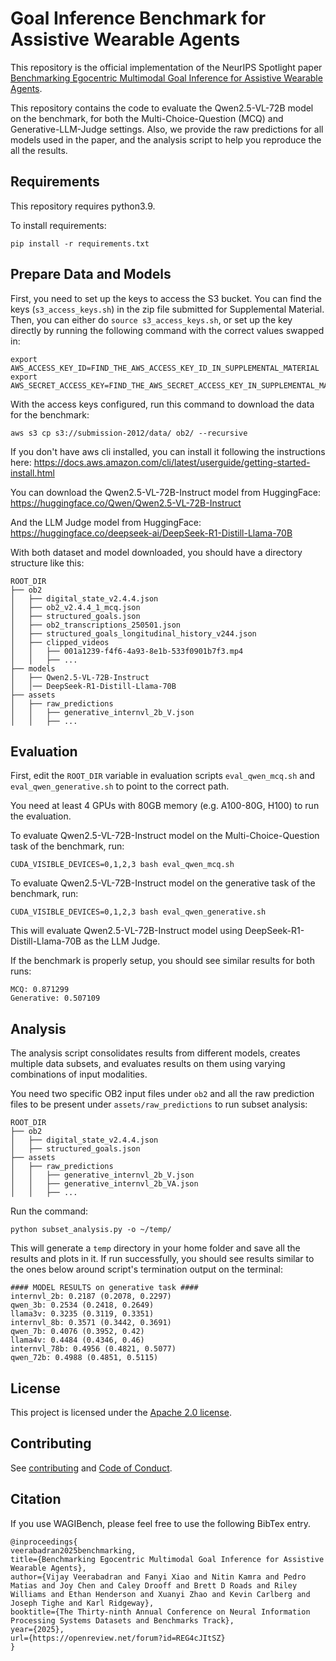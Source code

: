 # Goal Inference Benchmark for Assistive Wearable Agents

This repository is the official implementation of the NeurIPS Spotlight paper [Benchmarking Egocentric Multimodal Goal Inference for Assistive Wearable Agents](https://openreview.net/forum?id=REG4cJItSZ).

This repository contains the code to evaluate the Qwen2.5-VL-72B model on the benchmark, for both the Multi-Choice-Question (MCQ) and Generative-LLM-Judge settings. Also, we provide the raw predictions for all models used in the paper, and the analysis script to help you reproduce the all the results.

## Requirements
This repository requires python3.9.

To install requirements:

```
pip install -r requirements.txt
```

## Prepare Data and Models
First, you need to set up the keys to access the S3 bucket. You can find the keys (`s3_access_keys.sh`) in the zip file submitted for Supplemental Material.
Then, you can either do `source s3_access_keys.sh`, or set up the key directly by running the following command with the correct values swapped in:
```
export AWS_ACCESS_KEY_ID=FIND_THE_AWS_ACCESS_KEY_ID_IN_SUPPLEMENTAL_MATERIAL
export AWS_SECRET_ACCESS_KEY=FIND_THE_AWS_SECRET_ACCESS_KEY_IN_SUPPLEMENTAL_MATERIAL
```

With the access keys configured, run this command to download the data for the benchmark:
```
aws s3 cp s3://submission-2012/data/ ob2/ --recursive
```
If you don't have aws cli installed, you can install it following the instructions here: https://docs.aws.amazon.com/cli/latest/userguide/getting-started-install.html

You can download the Qwen2.5-VL-72B-Instruct model from HuggingFace: https://huggingface.co/Qwen/Qwen2.5-VL-72B-Instruct

And the LLM Judge model from HuggingFace: https://huggingface.co/deepseek-ai/DeepSeek-R1-Distill-Llama-70B

With both dataset and model downloaded, you should have a directory structure like this:
```
ROOT_DIR
├── ob2
│   ├── digital_state_v2.4.4.json
│   ├── ob2_v2.4.4_1_mcq.json
│   ├── structured_goals.json
│   ├── ob2_transcriptions_250501.json
│   ├── structured_goals_longitudinal_history_v244.json
│   ├── clipped_videos
│   │   ├── 001a1239-f4f6-4a93-8e1b-533f0901b7f3.mp4
│   │   ├── ...
├── models
│   ├── Qwen2.5-VL-72B-Instruct
│   │── DeepSeek-R1-Distill-Llama-70B
├── assets
│   ├── raw_predictions
│   │   ├── generative_internvl_2b_V.json
│   │   ├── ...
```

## Evaluation

First, edit the `ROOT_DIR` variable in evaluation scripts `eval_qwen_mcq.sh` and `eval_qwen_generative.sh` to point to the correct path.

You need at least 4 GPUs with 80GB memory (e.g. A100-80G, H100) to run the evaluation.

To evaluate Qwen2.5-VL-72B-Instruct model on the Multi-Choice-Question task of the benchmark, run:

```
CUDA_VISIBLE_DEVICES=0,1,2,3 bash eval_qwen_mcq.sh
```

To evaluate Qwen2.5-VL-72B-Instruct model on the generative task of the benchmark, run:
```
CUDA_VISIBLE_DEVICES=0,1,2,3 bash eval_qwen_generative.sh
```
This will evaluate Qwen2.5-VL-72B-Instruct model using DeepSeek-R1-Distill-Llama-70B as the LLM Judge.

If the benchmark is properly setup, you should see similar results for both runs:
```
MCQ: 0.871299
Generative: 0.507109
```
## Analysis

The analysis script consolidates results from different models, creates multiple data subsets, and evaluates results on them using varying combinations of input modalities.

You need two specific OB2 input files under `ob2` and all the raw prediction files to be present under `assets/raw_predictions` to run subset analysis:
```
ROOT_DIR
├── ob2
│   ├── digital_state_v2.4.4.json
│   ├── structured_goals.json
├── assets
│   ├── raw_predictions
│   │   ├── generative_internvl_2b_V.json
│   │   ├── generative_internvl_2b_VA.json
│   │   ├── ...
```

Run the command:
```
python subset_analysis.py -o ~/temp/
```

This will generate a `temp` directory in your home folder and save all the results and plots in it. If run successfully, you should see results similar to the ones below around script's termination output on the terminal:
```
#### MODEL RESULTS on generative task ####
internvl_2b: 0.2187 (0.2078, 0.2297)
qwen_3b: 0.2534 (0.2418, 0.2649)
llama3v: 0.3235 (0.3119, 0.3351)
internvl_8b: 0.3571 (0.3442, 0.3691)
qwen_7b: 0.4076 (0.3952, 0.42)
llama4v: 0.4484 (0.4346, 0.46)
internvl_78b: 0.4956 (0.4821, 0.5077)
qwen_72b: 0.4988 (0.4851, 0.5115)
```

## License
This project is licensed under the [Apache 2.0 license](https://github.com/facebookresearch/WAGIBench/blob/main/LICENSE).

## Contributing
See [contributing](https://github.com/facebookresearch/WAGIBench/blob/main/CONTRIBUTING.md) and [Code of Conduct](https://github.com/facebookresearch/WAGIBench/blob/main/CODE_OF_CONDUCT.md).

## Citation
If you use WAGIBench, please feel free to use the following BibTex entry.
```
@inproceedings{
veerabadran2025benchmarking,
title={Benchmarking Egocentric Multimodal Goal Inference for Assistive Wearable Agents},
author={Vijay Veerabadran and Fanyi Xiao and Nitin Kamra and Pedro Matias and Joy Chen and Caley Drooff and Brett D Roads and Riley Williams and Ethan Henderson and Xuanyi Zhao and Kevin Carlberg and Joseph Tighe and Karl Ridgeway},
booktitle={The Thirty-ninth Annual Conference on Neural Information Processing Systems Datasets and Benchmarks Track},
year={2025},
url={https://openreview.net/forum?id=REG4cJItSZ}
}
```
